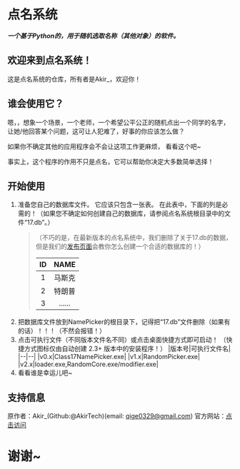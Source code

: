 # 点名系统

***一个基于Python的，用于随机选取名称（其他对象）的软件。***

## 欢迎来到点名系统！

这是点名系统的仓库，所有者是Akir_，欢迎你！

## 谁会使用它？

嗯，，想象一个场景，一个老师，一个希望公平公正的随机点出一个同学的名字，让她/他回答某个问题，这可让人犯难了，好事的你应该怎么做？

如果你不确定其他的应用程序会不会让这项工作更麻烦， 看看这个吧~

事实上，这个程序的作用不只是点名，它可以帮助你决定大多数简单选择！

## 开始使用

1. 准备您自己的数据库文件。
  它应该只包含一张表。
  在此表中，下面的列是必需的！（如果您不确定如何创建自己的数据库，请参阅点名系统根目录中的文件“17.db”。）
   > （不巧的是，在最新版本的点名系统中，我们删除了关于17.db的数据，但是我们的[发布页面](https://github.com/AkirTech/NamePicker/releases/tag/v2.3)会教你怎么创建一个合适的数据库的！）
   > 
   > |ID|NAME|
   > |:--:|:--:|
   > |1|马斯克|
   > |2|特朗普|
   > |3|......|
2. 把数据库文件放到NamePicker的根目录下，记得把“17.db”文件删除（如果有的话）！！！（不然会报错！）
3. 点击可执行文件（不同版本文件名不同）或点击桌面快捷方式即可启动！ （快捷方式图标仅由自动创建
2.3+ 版本中的安装程序！）
   |版本号|可执行文件名|
   |--|--|
   |v0.x|Class17NamePicker.exe|
   |v1.x|RandomPicker.exe|
   |v2.x|loader.exe,RandomCore.exe/modifier.exe|
4. 看看谁是幸运儿吧~

## 支持信息

原作者：Akir_(Github:@AkirTech)(email: qige0329@gmail.com)
官方网站：[点击访问](https://akirtech.github.io/)

# 谢谢~
